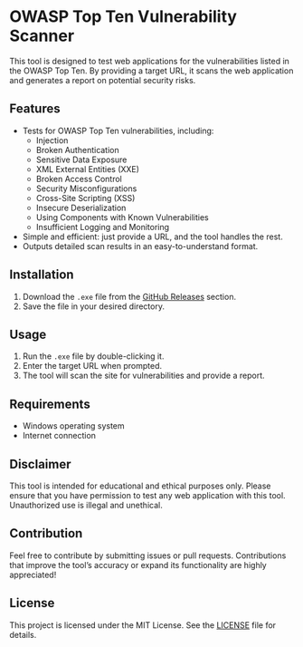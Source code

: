 # OWASP Top Ten Vulnerability Scanner  

This tool is designed to test web applications for the vulnerabilities listed in the OWASP Top Ten. By providing a target URL, it scans the web application and generates a report on potential security risks.  

## Features  
- Tests for OWASP Top Ten vulnerabilities, including:  
  - Injection  
  - Broken Authentication  
  - Sensitive Data Exposure  
  - XML External Entities (XXE)  
  - Broken Access Control  
  - Security Misconfigurations  
  - Cross-Site Scripting (XSS)  
  - Insecure Deserialization  
  - Using Components with Known Vulnerabilities  
  - Insufficient Logging and Monitoring  
- Simple and efficient: just provide a URL, and the tool handles the rest.  
- Outputs detailed scan results in an easy-to-understand format.  

## Installation  

1. Download the `.exe` file from the [GitHub Releases](https://github.com/your-repo-link/releases) section.  
2. Save the file in your desired directory.  

## Usage  

1. Run the `.exe` file by double-clicking it.
2. Enter the target URL when prompted.  
3. The tool will scan the site for vulnerabilities and provide a report.  

## Requirements  

- Windows operating system  
- Internet connection  

## Disclaimer  

This tool is intended for educational and ethical purposes only. Please ensure that you have permission to test any web application with this tool. Unauthorized use is illegal and unethical.  

## Contribution  

Feel free to contribute by submitting issues or pull requests. Contributions that improve the tool’s accuracy or expand its functionality are highly appreciated!  

## License  

This project is licensed under the MIT License. See the [LICENSE](LICENSE) file for details.  
